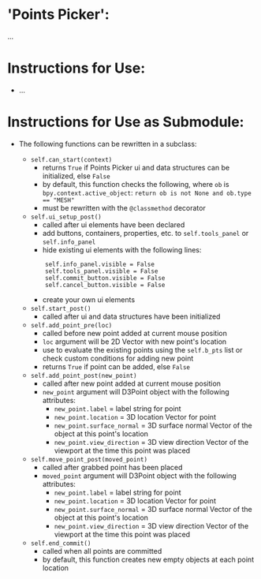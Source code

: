 # 'Points Picker':

...

# Instructions for Use:

* ...

# Instructions for Use as Submodule:

* The following functions can be rewritten in a subclass:

    * `self.can_start(context)`
        * returns `True` if Points Picker ui and data structures can be initialized, else `False`
        * by default, this function checks the following, where `ob` is `bpy.context.active_object`: `return ob is not None and ob.type == "MESH"`
        * must be rewritten with the `@classmethod` decorator
    * `self.ui_setup_post()`
        * called after ui elements have been declared
        * add buttons, containers, properties, etc. to `self.tools_panel` or `self.info_panel`
        * hide existing ui elements with the following lines:
        ```
            self.info_panel.visible = False
            self.tools_panel.visible = False
            self.commit_button.visible = False
            self.cancel_button.visible = False
        ```
        * create your own ui elements
    * `self.start_post()`
        * called after ui and data structures have been initialized
    * `self.add_point_pre(loc)`
        * called before new point added at current mouse position
        * `loc` argument will be 2D Vector with new point's location
        * use to evaluate the existing points using the `self.b_pts` list or check custom conditions for adding new point
        * returns `True` if point can be added, else `False`
    * `self.add_point_post(new_point)`
        * called after new point added at current mouse position
        * `new_point` argument will D3Point object with the following attributes:
            * `new_point.label` = label string for point
            * `new_point.location` = 3D location Vector for point
            * `new_point.surface_normal` = 3D surface normal Vector of the object at this point's location
            * `new_point.view_direction` = 3D view direction Vector of the viewport at the time this point was placed
    * `self.move_point_post(moved_point)`
        * called after grabbed point has been placed
        * `moved_point` argument will D3Point object with the following attributes:
            * `new_point.label` = label string for point
            * `new_point.location` = 3D location Vector for point
            * `new_point.surface_normal` = 3D surface normal Vector of the object at this point's location
            * `new_point.view_direction` = 3D view direction Vector of the viewport at the time this point was placed
    * `self.end_commit()`
        * called when all points are committed
        * by default, this function creates new empty objects at each point location
